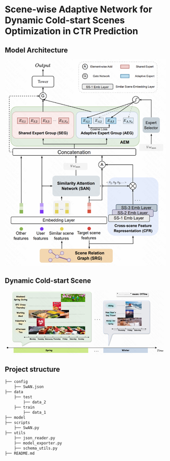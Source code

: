 # Scene-wise Adaptive Network for Dynamic Cold-start Scenes Optimization in CTR Prediction

## Model Architecture
![img.png](model_architecture.png)

## Dynamic Cold-start Scene
![img.png](dynamic.png)

## Project structure
```
├── config
    ├── SwAN.json
├── data 
    ├── test
        ├── data_2
    ├── train
        ├── data_1
├── model
├── scripts
    ├── SwAN.py
├── utils
    ├── json_reader.py
    ├── model_exporter.py
    ├── schema_utils.py     
├── README.md
```

[//]: # (## Quick start)

[//]: # (### [Ali-CCP: Alibaba Click and Conversion Prediction]&#40;https://tianchi.aliyun.com/dataset/dataDetail?dataId=408&#41;)

[//]: # (```bash)

[//]: # (cd code/aliccp)

[//]: # (sh run.sh)

[//]: # (```)

[//]: # (### Synthetic DataSet )

[//]: # (```bash)

[//]: # (cd code/synthetic_dataset)

[//]: # (sh run.sh)

[//]: # (```)
